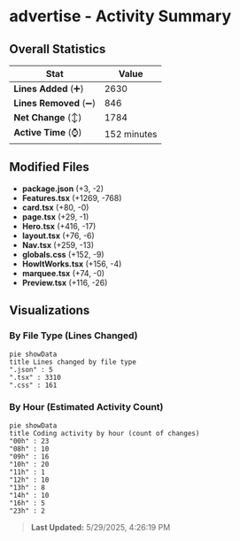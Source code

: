 # advertise - Activity Summary 

## Overall Statistics

| Stat                   | Value                                                             |
| ---------------------- | ----------------------------------------------------------------- |
| **Lines Added** (➕)   | 2630                                          |
| **Lines Removed** (➖) | 846                                        |
| **Net Change** (↕)    | 1784                |
| **Active Time** (⌚)   | 152 minutes |


## Modified Files
- **package.json** (+3, -2)
- **Features.tsx** (+1269, -768)
- **card.tsx** (+80, -0)
- **page.tsx** (+29, -1)
- **Hero.tsx** (+416, -17)
- **layout.tsx** (+76, -6)
- **Nav.tsx** (+259, -13)
- **globals.css** (+152, -9)
- **HowItWorks.tsx** (+156, -4)
- **marquee.tsx** (+74, -0)
- **Preview.tsx** (+116, -26)

## Visualizations

### By File Type (Lines Changed)

```mermaid
pie showData
title Lines changed by file type
".json" : 5
".tsx" : 3310
".css" : 161
```

### By Hour (Estimated Activity Count)

```mermaid
pie showData
title Coding activity by hour (count of changes)
"00h" : 23
"08h" : 10
"09h" : 16
"10h" : 20
"11h" : 1
"12h" : 10
"13h" : 8
"14h" : 10
"16h" : 5
"23h" : 2
```


> **Last Updated:** 5/29/2025, 4:26:19 PM